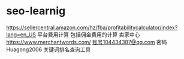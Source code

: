 # seo-learnig
https://sellercentral.amazon.com/hz/fba/profitabilitycalculator/index?lang=en_US   平台费用计算 包括佣金费用的计算  卖家中心
https://www.merchantwords.com/    账号104434387@qq.com    密码Huagong2006 关键词排名查询工具
